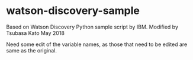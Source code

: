 # watson-discovery-sample
Based on Watson Discovery Python sample script by IBM.
Modified by Tsubasa Kato May 2018

Need some edit of the variable names, as those that need to be edited are same as the original.
